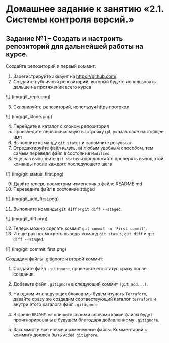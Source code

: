 # Домашнее задание к занятию «2.1. Системы контроля версий.»
## Задание №1 – Создать и настроить репозиторий для дальнейшей работы на курсе.

   Создайте репозиторий и первый коммит:

   1. Зарегистрируйте аккаунт на https://github.com/.
   2. Создайте публичный репозиторий, который будете использовать дальше на протяжении всего курса

![] (img/git_repo.png)

   3. Склонируйте репозиторий, используя https протокол 

![] (img/git_clone.png)

   4. Перейдите в каталог с клоном репозитория
   5. Произведите первоначальную настройку git, указав свое настоящее имя
   6. Выполните команду `git status` и запомните результат.
   7. Отредактируйте файл `README.md` любым удобным способом, тем самым переведя файл в состояние `Modified`.
   8. Еще раз выполните `git status` и продолжайте проверять вывод этой команды после каждого последующего шага

![] (img/git_status_first.png)

   9. Давйте теперь посмотрим изменения в файле README.md
   10. Переведите файл в состояние staged

![] (img/git_add_first.png)

   11. Выполните команды `git diff` и `git diff --staged`.

![] (img/git_diff.png)

   12. Теперь можно сделать коммит `git commit -m 'First commit'`.
   13. И еще раз посмотреть выводы команд `git status`, `git diff` и `git diff --staged`.

![] (img/git_commit_first.png)

   Создадим файлы .gitignore и второй коммит:

   1. Создайте файл `.gitignore`, проверьте его статус сразу после создания.
   2. Добавьте файл `.gitignore` в следующий коммит `(git add...)`.
   3. На одном из следующих блоков мы будем изучать `Terraform`, давайте сразу же создадим соотвествующий каталог `terraform` и внутри этого каталога файл `.gitignore`


   4. В файле `README.md` опишите своими словами какие файлы будут проигнорированы в будущем благодаря добавленному `.gitignore`.
   5. Закоммитте все новые и измененные файлы. Комментарий к коммиту должен быть `Added gitignore`.

